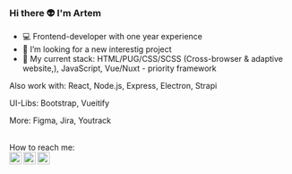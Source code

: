 ### Hi there 👽 I'm Artem 
- 💻 Frontend-developer with one year experience
- 👯 I’m looking for a new interestig project
- 💬 My current stack: 
      HTML/PUG/CSS/SCSS (Cross-browser & adaptive website,),
      JavaScript,
      Vue/Nuxt - priority framework
      
Also work with:
React,
Node.js,
Express,
Electron,
Strapi


UI-Libs: Bootstrap, Vueitify

More: Figma, Jira, Youtrack

 <br>
How to reach me:
<br>
<a href="https://www.linkedin.com/in/artemtishenko/" target="_blank"><img align="left" alt="ArtemTishenko | LinkedIn" width="22px" src="https://cdn.jsdelivr.net/npm/simple-icons@v3/icons/linkedin.svg" /></a>
<a href="https://t.me/a_tishenko" target="_blank"><img align="left" alt="ArtemTishenko | Telegram" width="22px" src="https://cdn.jsdelivr.net/npm/simple-icons@3.13.0/icons/telegram.svg" /></a>
<a href="tema199486@gmail.com" target="_blank"><img align="left" alt="ArtemTishenko | Gmail" width="22px" src="https://cdn.jsdelivr.net/npm/simple-icons@3.13.0/icons/gmail.svg" /></a>


